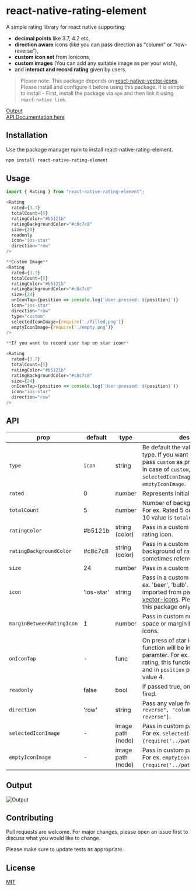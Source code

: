 # react-native-rating-element

A simple rating library for react native supporting:

- **decimal points** like 3.7, 4.2 etc,
- **direction aware** icons (like you can pass direction as “column” or “row-reverse”),
- **custom icon set** from Ionicons,
- **custom images** (You can add any suitable image as per your wish),
- and **interact and record rating** given by users.

> Please note: This package depends on [react-native-vector-icons](https://github.com/oblador/react-native-vector-icons#installation). Please install and configure it before using this package. It is simple to install - First, install the package via `npm` and then link it using `react-native link`.

[Output](https://github.com/ui-ninja/react-native-rating-element#output)
<br />
[API Documentation here](https://github.com/ui-ninja/react-native-rating-element#api)

## Installation

Use the package manager npm to install react-native-rating-element.

```bash
npm install react-native-rating-element
```

## Usage

```javascript
import { Rating } from "react-native-rating-element";

<Rating
  rated={3.7}
  totalCount={5}
  ratingColor="#b5121b"
  ratingBackgroundColor="#c8c7c8"
  size={24}
  readonly
  icon="ios-star"
  direction="row"
/>

**Custom Image**
<Rating
  rated={3.7}
  totalCount={5}
  ratingColor="#b5121b"
  ratingBackgroundColor="#c8c7c8"
  size={24}
  onIconTap={position => console.log(`User pressed: ${position}`)}
  icon="ios-star"
  direction="row"
  type="custom"
  selectedIconImage={require('./filled.png')}
  emptyIconImage={require('./empty.png')}
/>

**If you want to record user tap on star icon**

<Rating
  rated={3.7}
  totalCount={5}
  ratingColor="#b5121b"
  ratingBackgroundColor="#c8c7c8"
  size={24}
  onIconTap={position => console.log(`User pressed: ${position}`)}
  icon="ios-star"
  direction="row"
/>


```

## API

| prop                      | default    | type              | description                                                                                                                                                                                                                                  |
| ------------------------- | ---------- | ----------------- | -------------------------------------------------------------------------------------------------------------------------------------------------------------------------------------------------------------------------------------------- |
| `type`                    | `icon`     | string            | Be default the value is set to "icon" type. If you want custom images, then pass `custom` as prop value. <br />In case of `custom`, Make sure to pass `selectedIconImage` and `emptyIconImage`.                                              |  |
| `rated`                   | 0          | number            | Represents Initial value for the rating.                                                                                                                                                                                                     |
| `totalCount`              | 5          | number            | Number of background stars to show. For ex. Rated 5 out of 10 stars. The 10 value is `totalCount`                                                                                                                                            |
| `ratingColor`             | #b5121b    | string (color)    | Pass in a custom color to fill-color the rating icon.                                                                                                                                                                                        |
| `ratingBackgroundColor`   | #c8c7c8    | string (color)    | Pass in a custom fill-color for the background of rating icon. It is sometimes referred as empty icon.                                                                                                                                       |
| `size`                    | 24         | number            | Pass in a custom font size for the icon                                                                                                                                                                                                      |
| `icon`                    | 'ios-star' | string            | Pass in a custom text for the icon. For ex. 'beer', 'bulb'. These icons are imported from package [react-native-vector-icons](https://oblador.github.io/react-native-vector-icons/). Please Note: For now this package only support Ionicons |
| `marginBetweenRatingIcon` | 1          | number            | Pass in custom number to manage space or margin between the rating icons.                                                                                                                                                                    |
| `onIconTap`               | -          | func              | On press of star icon by user, this function will be invoked with `position` paramter. For ex. when user taps on 4 rating, this function will be invoked and in `position` parameter you will get value 4.                                   |
| `readonly`                | false      | bool              | If passed true, onPress event won't be fired.                                                                                                                                                                                                |
| `direction`               | 'row'      | string            | Pass any value from `[ "row", "row-reverse", "column", "column-reverse"]`.                                                                                                                                                                   |
| `selectedIconImage`       | -          | image path (node) | Pass in custom path for selected icon. For ex. `selectedIconImage={require('../pathToImage/image.png}`.                                                                                                                                      |
| `emptyIconImage`          | -          | image path (node) | Pass in custom path for selected icon. For ex. `emptyIconImage={require('../pathToImage/image.png}`.                                                                                                                                         |

## Output

![Output](https://s7.gifyu.com/images/Hnet-imageaef0d33f6afa1ffa.gif)

## Contributing

Pull requests are welcome. For major changes, please open an issue first to discuss what you would like to change.

Please make sure to update tests as appropriate.

## License

[MIT](https://choosealicense.com/licenses/mit/)

